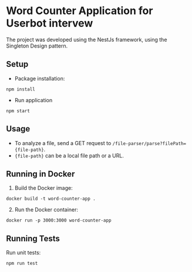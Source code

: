 # Word Counter Application for Userbot intervew

The project was developed using the NestJs framework, using the Singleton Design pattern.
## Setup

- Package installation: 
```console
npm install
```

- Run application
```console
npm start
```

## Usage

- To analyze a file, send a GET request to `/file-parser/parse?filePath={file-path}`.
- `{file-path}` can be a local file path or a URL.

## Running in Docker

1. Build the Docker image:
```console
docker build -t word-counter-app .
```
2. Run the Docker container:
```console
docker run -p 3000:3000 word-counter-app
```

## Running Tests

Run unit tests:
```console
npm run test
```